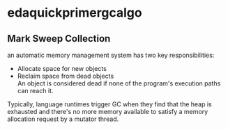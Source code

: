 # edaquickprimergcalgo

## Mark Sweep Collection
an automatic memory management system has two key responsibilities:
- Allocate space for new objects
- Reclaim space from dead objects  
An object is considered dead if none of the program's execution paths can reach it.

 Typically, language runtimes trigger GC when they find that the heap is exhausted and 
 there's no more memory available to satisfy a memory allocation request by a mutator thread.
